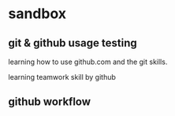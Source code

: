 # sandbox
## git & github usage testing 
learning how to use github.com and the git skills.

learning teamwork skill by github
## github workflow
